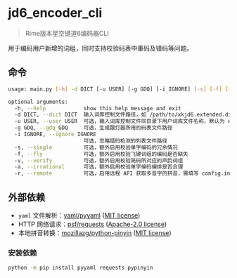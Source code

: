 # jd6_encoder_cli

> Rime版本星空键道6编码器CLI

用于编码用户新增的词组，同时支持校验码表中重码及错码等问题。

## 命令

```bash
usage: main.py [-h] -d DICT [-u USER] [-g GDQ] [-i IGNORE] [-s] [-f] [-v] [-a] [-r]

optional arguments:
  -h, --help            show this help message and exit
  -d DICT, --dict DICT  输入词库控制文件路径，如 /path/to/xkjd6.extended.dict.yaml
  -u USER, --user USER  可选，输入词库控制文件同目录下用户词库文件名称，默认为 xkjd6.user（.dict.yaml）
  -g GDQ, --gdq GDQ     可选，生成跟打器所用的码表文件路径
  -i IGNORE, --ignore IGNORE
                        可选，忽略错码检测的列表文件路径
  -s, --single          可选，额外启用校验单字编码的冗余情况
  -f, --fly             可选，额外启用校验飞键词组的编码是否缺失
  -v, --verify          可选，额外启用校验简码所对应的声韵词组
  -a, --irrational      可选，额外启用校验单字编码编排是否合理
  -r, --remote          可选，启用远程 API 获取多音字的拼音，需填写 config.ini
```

## 外部依赖

- `yaml` 文件解析：[yaml/pyyaml](https://github.com/yaml/pyyaml) ([MIT license](https://github.com/yaml/pyyaml/blob/master/LICENSE))
- HTTP 网络请求：[psf/requests](https://github.com/psf/requests) ([Apache-2.0 license](https://github.com/psf/requests/blob/main/LICENSE))
- 本地拼音转换：[mozillazg/python-pinyin](https://github.com/mozillazg/python-pinyin) ([MIT license](https://github.com/mozillazg/python-pinyin/blob/master/LICENSE.txt))

### 安装依赖

```bash
python -m pip install pyyaml requests pypinyin
```
